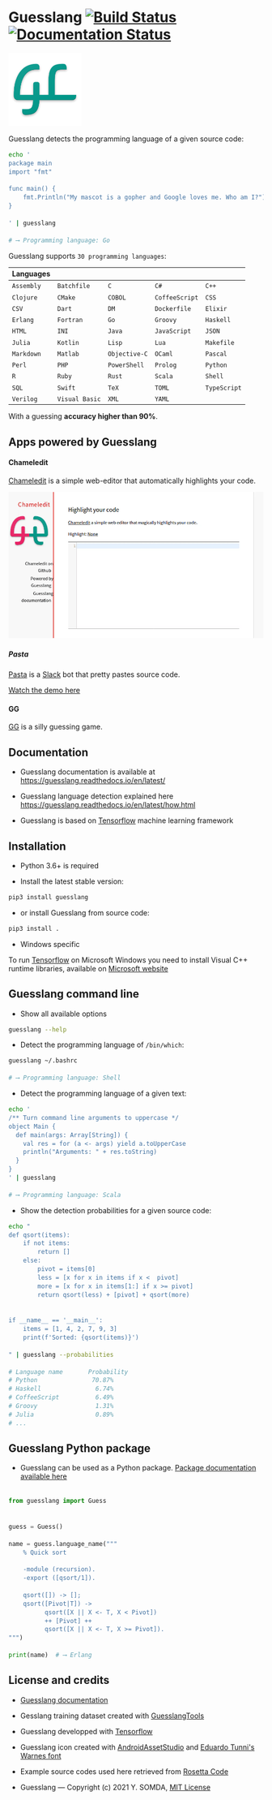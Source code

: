 # Guesslang [![Build Status](https://travis-ci.org/yoeo/guesslang.svg?branch=master)](https://travis-ci.org/yoeo/guesslang) [![Documentation Status](https://readthedocs.org/projects/guesslang/badge/?version=latest)](http://guesslang.readthedocs.io/en/latest/?badge=latest)


![Guesslang](docs/_static/images/guesslang-small.png)

Guesslang detects the programming language of a given source code:

```bash
echo '
package main
import "fmt"

func main() {
    fmt.Println("My mascot is a gopher and Google loves me. Who am I?")
}

' | guesslang

# ⟶ Programming language: Go
```

Guesslang supports `30 programming languages`:

| Languages  |                |               |                |              |
|------------|----------------|---------------|----------------|--------------|
| `Assembly` | `Batchfile`    | `C`           | `C#`           | `C++`        |
| `Clojure`  | `CMake`        | `COBOL`       | `CoffeeScript` | `CSS`        |
| `CSV`      | `Dart`         | `DM`          | `Dockerfile`   | `Elixir`     |
| `Erlang`   | `Fortran`      | `Go`          | `Groovy`       | `Haskell`    |
| `HTML`     | `INI`          | `Java`        | `JavaScript`   | `JSON`       |
| `Julia`    | `Kotlin`       | `Lisp`        | `Lua`          | `Makefile`   |
| `Markdown` | `Matlab`       | `Objective-C` | `OCaml`        | `Pascal`     |
| `Perl`     | `PHP`          | `PowerShell`  | `Prolog`       | `Python`     |
| `R`        | `Ruby`         | `Rust`        | `Scala`        | `Shell`      |
| `SQL`      | `Swift`        | `TeX`         | `TOML`         | `TypeScript` |
| `Verilog`  | `Visual Basic` | `XML`         | `YAML`         |              |

With a guessing **accuracy higher than 90%**.

## Apps powered by Guesslang

#### Chameledit

[Chameledit](https://github.com/yoeo/chameledit) is a simple web-editor
that automatically highlights your code.

![](docs/_static/images/chameledit.gif)

##### Pasta

[Pasta](https://github.com/yoeo/pasta) is a [Slack](https://slack.com) bot
that pretty pastes source code.

[Watch the demo here](https://github.com/yoeo/pasta)

#### GG

[GG](https://github.com/yoeo/gg) is a silly guessing game.

## Documentation

* Guesslang documentation is available at
  https://guesslang.readthedocs.io/en/latest/

* Guesslang language detection explained here
  https://guesslang.readthedocs.io/en/latest/how.html

* Guesslang is based on [Tensorflow](https://github.com/tensorflow/tensorflow)
  machine learning framework

## Installation

* Python 3.6+ is required

* Install the latest stable version:

```bash
pip3 install guesslang
```

* or install Guesslang from source code:

```bash
pip3 install .
```

* Windows specific

To run [Tensorflow](https://github.com/tensorflow/tensorflow)
on Microsoft Windows you need to install Visual C++ runtime libraries,
available on [Microsoft website](https://www.microsoft.com/en-us/download/details.aspx?id=53587)

## Guesslang command line

* Show all available options

```bash
guesslang --help
```

* Detect the programming language of ``/bin/which``:

```bash
guesslang ~/.bashrc

# ⟶ Programming language: Shell
```

* Detect the programming language of a given text:

```bash
echo '
/** Turn command line arguments to uppercase */
object Main {
  def main(args: Array[String]) {
    val res = for (a <- args) yield a.toUpperCase
    println("Arguments: " + res.toString)
  }
}
' | guesslang

# ⟶ Programming language: Scala
```

* Show the detection probabilities for a given source code:

```bash
echo "
def qsort(items):
    if not items:
        return []
    else:
        pivot = items[0]
        less = [x for x in items if x <  pivot]
        more = [x for x in items[1:] if x >= pivot]
        return qsort(less) + [pivot] + qsort(more)


if __name__ == '__main__':
    items = [1, 4, 2, 7, 9, 3]
    print(f'Sorted: {qsort(items)}')

" | guesslang --probabilities

# Language name       Probability
# Python               70.87%
# Haskell               6.74%
# CoffeeScript          6.49%
# Groovy                1.31%
# Julia                 0.89%
# ...
```

## Guesslang Python package

* Guesslang can be used as a Python package.
  [Package documentation available here](https://guesslang.readthedocs.io/en/latest/guesslang.html)

``` python

from guesslang import Guess


guess = Guess()

name = guess.language_name("""
    % Quick sort

    -module (recursion).
    -export ([qsort/1]).

    qsort([]) -> [];
    qsort([Pivot|T]) ->
          qsort([X || X <- T, X < Pivot])
          ++ [Pivot] ++
          qsort([X || X <- T, X >= Pivot]).
""")

print(name)  # ⟶ Erlang
```

## License and credits

* [Guesslang documentation](https://guesslang.readthedocs.io/en/latest/)

* Gesslang training dataset created with
  [GuesslangTools](https://github.com/yoeo/guesslangtools)

* Guesslang developped with [Tensorflow](https://www.tensorflow.org/)

* Guesslang icon created with
  [AndroidAssetStudio](https://github.com/romannurik/AndroidAssetStudio)
  and
  [Eduardo Tunni's Warnes font](https://fonts.google.com/specimen/Warnes)

* Example source codes used here retrieved from
  [Rosetta Code](https://rosettacode.org/wiki/Sorting_algorithms/Quicksort)

* Guesslang — Copyright (c) 2021 Y. SOMDA, [MIT License](LICENSE)
